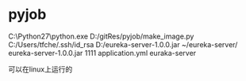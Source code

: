 # pyjob

C:\Python27\python.exe D:/gitRes/pyjob/make_image.py C:/Users/tfche/.ssh/id_rsa D:/eureka-server-1.0.0.jar ~/eureka-server/ eureka-server-1.0.0.jar 1111 application.yml euraka-server

可以在linux上运行的
